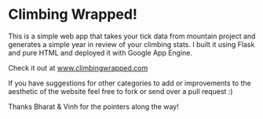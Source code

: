 # Climbing Wrapped!

This is a simple web app that takes your tick data from mountain project and generates a simple year in review of your climbing stats. I built it using Flask and pure HTML and deployed it with Google App Engine.

Check it out at www.climbingwrapped.com

If you have suggestions for other categories to add or improvements to the aesthetic of the website feel free to fork or send over a pull request :)

Thanks Bharat & Vinh for the pointers along the way!
